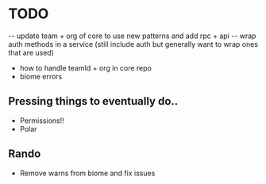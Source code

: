 # TODO

-- update team + org of core to use new patterns and add rpc + api
-- wrap auth methods in a service (still include auth but generally want to wrap ones that are used)

- how to handle teamId + org in core repo
- biome errors

## Pressing things to eventually do..

- Permissions!!
- Polar

## Rando

- Remove warns from biome and fix issues
